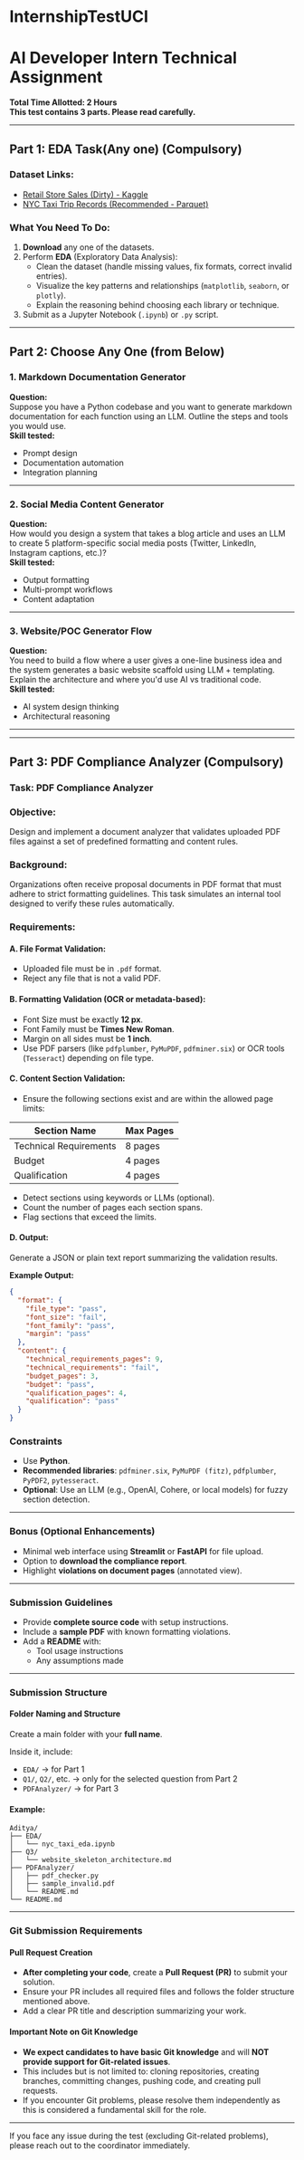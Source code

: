 # InternshipTestUCI

# AI Developer Intern Technical Assignment

**Total Time Allotted: 2 Hours**  
**This test contains 3 parts. Please read carefully.**

---

## Part 1: EDA Task(Any one) (Compulsory)

### Dataset Links:
- [Retail Store Sales (Dirty) - Kaggle](https://www.kaggle.com/datasets/ahmedmohamed2003/retail-store-sales-dirty-for-data-cleaning)
- [NYC Taxi Trip Records (Recommended - Parquet)](https://www.nyc.gov/site/tlc/about/tlc-trip-record-data.page)

### What You Need To Do:
1. **Download** any one of the datasets.
2. Perform **EDA** (Exploratory Data Analysis):
   - Clean the dataset (handle missing values, fix formats, correct invalid entries).
   - Visualize the key patterns and relationships (`matplotlib`, `seaborn`, or `plotly`).
   - Explain the reasoning behind choosing each library or technique.
3. Submit as a Jupyter Notebook (`.ipynb`) or `.py` script.

---

## Part 2: Choose Any One (from Below)

### 1. Markdown Documentation Generator
**Question:**  
Suppose you have a Python codebase and you want to generate markdown documentation for each function using an LLM. Outline the steps and tools you would use.  
**Skill tested:**  
- Prompt design  
- Documentation automation  
- Integration planning

---

### 2. Social Media Content Generator
**Question:**  
How would you design a system that takes a blog article and uses an LLM to create 5 platform-specific social media posts (Twitter, LinkedIn, Instagram captions, etc.)?  
**Skill tested:**  
- Output formatting  
- Multi-prompt workflows  
- Content adaptation

---

### 3. Website/POC Generator Flow
**Question:**  
You need to build a flow where a user gives a one-line business idea and the system generates a basic website scaffold using LLM + templating. Explain the architecture and where you'd use AI vs traditional code.  
**Skill tested:**  
- AI system design thinking  
- Architectural reasoning

---

---

## Part 3: PDF Compliance Analyzer (Compulsory)

### Task: PDF Compliance Analyzer

### Objective:
Design and implement a document analyzer that validates uploaded PDF files against a set of predefined formatting and content rules.

### Background:
Organizations often receive proposal documents in PDF format that must adhere to strict formatting guidelines. This task simulates an internal tool designed to verify these rules automatically.

### Requirements:

#### A. File Format Validation:
- Uploaded file must be in `.pdf` format.
- Reject any file that is not a valid PDF.

#### B. Formatting Validation (OCR or metadata-based):
- Font Size must be exactly **12 px**.
- Font Family must be **Times New Roman**.
- Margin on all sides must be **1 inch**.
- Use PDF parsers (like `pdfplumber`, `PyMuPDF`, `pdfminer.six`) or OCR tools (`Tesseract`) depending on file type.

#### C. Content Section Validation:
- Ensure the following sections exist and are within the allowed page limits:

| Section Name           | Max Pages |
|------------------------|-----------|
| Technical Requirements | 8 pages   |
| Budget                 | 4 pages   |
| Qualification          | 4 pages   |

- Detect sections using keywords or LLMs (optional).
- Count the number of pages each section spans.
- Flag sections that exceed the limits.

#### D. Output:
Generate a JSON or plain text report summarizing the validation results.

**Example Output:**
```json
{
  "format": {
    "file_type": "pass",
    "font_size": "fail",
    "font_family": "pass",
    "margin": "pass"
  },
  "content": {
    "technical_requirements_pages": 9,
    "technical_requirements": "fail",
    "budget_pages": 3,
    "budget": "pass",
    "qualification_pages": 4,
    "qualification": "pass"
  }
}
```

### Constraints

- Use **Python**.
- **Recommended libraries**: `pdfminer.six`, `PyMuPDF (fitz)`, `pdfplumber`, `PyPDF2`, `pytesseract`.
- **Optional**: Use an LLM (e.g., OpenAI, Cohere, or local models) for fuzzy section detection.

---

### Bonus (Optional Enhancements)

- Minimal web interface using **Streamlit** or **FastAPI** for file upload.
- Option to **download the compliance report**.
- Highlight **violations on document pages** (annotated view).

---

### Submission Guidelines

- Provide **complete source code** with setup instructions.
- Include a **sample PDF** with known formatting violations.
- Add a **README** with:
  - Tool usage instructions  
  - Any assumptions made

---

### Submission Structure

#### Folder Naming and Structure

Create a main folder with your **full name**.

Inside it, include:

- `EDA/` → for Part 1  
- `Q1/`, `Q2/`, etc. → only for the selected question from Part 2  
- `PDFAnalyzer/` → for Part 3

#### Example:
```
Aditya/
├── EDA/
│   └── nyc_taxi_eda.ipynb
├── Q3/
│   └── website_skeleton_architecture.md
├── PDFAnalyzer/
│   ├── pdf_checker.py
│   ├── sample_invalid.pdf
│   └── README.md
└── README.md
```

---

### Git Submission Requirements

#### Pull Request Creation
- **After completing your code**, create a **Pull Request (PR)** to submit your solution.
- Ensure your PR includes all required files and follows the folder structure mentioned above.
- Add a clear PR title and description summarizing your work.

#### Important Note on Git Knowledge
- **We expect candidates to have basic Git knowledge** and will **NOT provide support for Git-related issues**.
- This includes but is not limited to: cloning repositories, creating branches, committing changes, pushing code, and creating pull requests.
- If you encounter Git problems, please resolve them independently as this is considered a fundamental skill for the role.

---

If you face any issue during the test (excluding Git-related problems), please reach out to the coordinator immediately.
